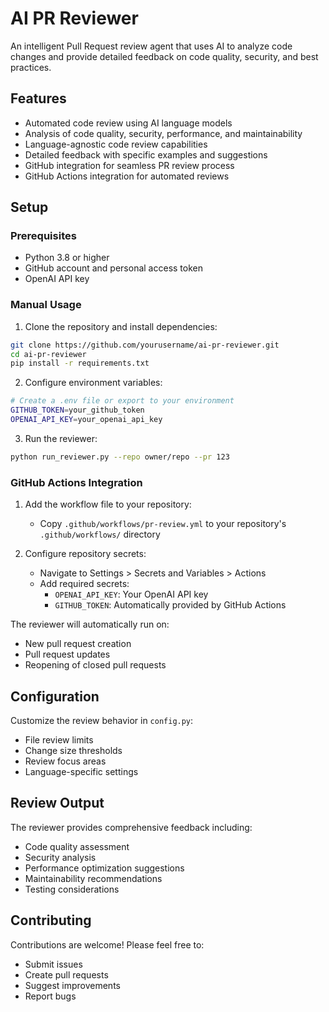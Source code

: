 # AI PR Reviewer

An intelligent Pull Request review agent that uses AI to analyze code changes and provide detailed feedback on code quality, security, and best practices.

## Features

- Automated code review using AI language models
- Analysis of code quality, security, performance, and maintainability
- Language-agnostic code review capabilities
- Detailed feedback with specific examples and suggestions
- GitHub integration for seamless PR review process
- GitHub Actions integration for automated reviews

## Setup

### Prerequisites

- Python 3.8 or higher
- GitHub account and personal access token
- OpenAI API key

### Manual Usage

1. Clone the repository and install dependencies:
```bash
git clone https://github.com/yourusername/ai-pr-reviewer.git
cd ai-pr-reviewer
pip install -r requirements.txt
```

2. Configure environment variables:
```bash
# Create a .env file or export to your environment
GITHUB_TOKEN=your_github_token
OPENAI_API_KEY=your_openai_api_key
```

3. Run the reviewer:
```bash
python run_reviewer.py --repo owner/repo --pr 123
```

### GitHub Actions Integration

1. Add the workflow file to your repository:
   - Copy `.github/workflows/pr-review.yml` to your repository's `.github/workflows/` directory

2. Configure repository secrets:
   - Navigate to Settings > Secrets and Variables > Actions
   - Add required secrets:
     - `OPENAI_API_KEY`: Your OpenAI API key
     - `GITHUB_TOKEN`: Automatically provided by GitHub Actions

The reviewer will automatically run on:
- New pull request creation
- Pull request updates
- Reopening of closed pull requests

## Configuration

Customize the review behavior in `config.py`:
- File review limits
- Change size thresholds
- Review focus areas
- Language-specific settings

## Review Output

The reviewer provides comprehensive feedback including:
- Code quality assessment
- Security analysis
- Performance optimization suggestions
- Maintainability recommendations
- Testing considerations

## Contributing

Contributions are welcome! Please feel free to:
- Submit issues
- Create pull requests
- Suggest improvements
- Report bugs
